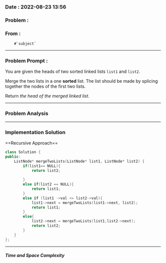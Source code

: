 ### Date :  2022-08-23 13:56

### Problem : 


### From :
		#`subject`
---
### Problem Prompt : 
You are given the heads of two sorted linked lists `list1` and `list2`.

Merge the two lists in a one **sorted** list. The list should be made by splicing together the nodes of the first two lists.

Return _the head of the merged linked list_.



---
### Problem Analysis
>

---
### Implementation Solution

==Recursive Approach==
```cpp
class Solution {
public:
    ListNode* mergeTwoLists(ListNode* list1, ListNode* list2) {
        if(list1== NULL){
            return list2;
            
        }
        else if(list2 == NULL){
            return list1;
        }
        else if (list1 ->val <= list2->val){
            list1->next = mergeTwoLists(list1->next, list2);
            return list1;
        }
        else{
            list2->next = mergeTwoLists(list1,list2->next);
            return list2;
        }
    }
};
```


---
##### Time and Space Complexity


